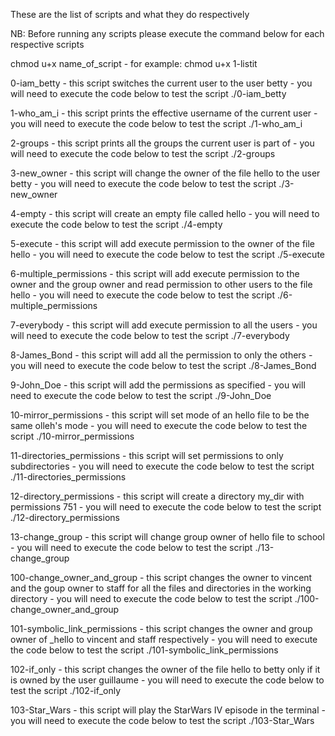 These are the list of scripts and what they do respectively

NB: Before running any scripts please execute the command below for each respective scripts

chmod u+x name_of_script
	- for example: chmod u+x 1-listit

0-iam_betty
	- this script switches the current user to the user betty
	- you will need to execute the code below to test the script
		./0-iam_betty

1-who_am_i
	- this script prints the effective username of the current user
	- you will need to execute the code below to test the script
		./1-who_am_i

2-groups
	- this script prints all the groups the current user is part of
	- you will need to execute the code below to test the script
		./2-groups

3-new_owner
	- this script will change the owner of the file hello to the user betty
	- you will need to execute the code below to test the script 
		./3-new_owner

4-empty
	- this script will create an empty file called hello
	- you will need to execute the code below to test the script
		./4-empty

5-execute
	- this script will add execute permission to the owner of the file hello
	- you will need to execute the code below to test the script
		./5-execute

6-multiple_permissions
	- this script will add execute permission to the owner and the group owner and read permission to other users to the file hello
	- you will need to execute the code below to test the script
		./6-multiple_permissions

7-everybody
	- this script will add execute permission to all the users
	- you will need to execute the code below to test the script
		./7-everybody

8-James_Bond
	- this script will add all the permission to only the others
	- you will need to execute the code below to test the script
		./8-James_Bond

9-John_Doe
	- this script will add the permissions as specified
	- you will need to execute the code below to test the script
		./9-John_Doe

10-mirror_permissions
	- this script will set mode of an hello file to be the same olleh's mode
	- you will need to execute the code below to test the script
		./10-mirror_permissions

11-directories_permissions
	- this script will set permissions to only subdirectories 
	- you will need to execute the code below to test the script
		./11-directories_permissions

12-directory_permissions
	- this script will create a directory my_dir with permissions 751
	- you will need to execute the code below to test the script
		./12-directory_permissions

13-change_group
	- this script will change group owner of hello file to school
	- you will need to execute the code below to test the script
		./13-change_group

100-change_owner_and_group
	- this script changes the owner to vincent and the goup owner to staff for all the files and directories in the working directory
	- you will need to execute the code below to test the script
		./100-change_owner_and_group

101-symbolic_link_permissions
	- this script changes the owner and group owner of _hello to vincent and staff respectively
	- you will need to execute the code below to test the script
		./101-symbolic_link_permissions

102-if_only
	- this script changes the owner of the file hello to betty only if it is owned by the user guillaume
	- you will need to execute the code below to test the script
		./102-if_only

103-Star_Wars
	- this script will play the StarWars IV episode in the terminal
	- you will need to execute the code below to test the script
		./103-Star_Wars
